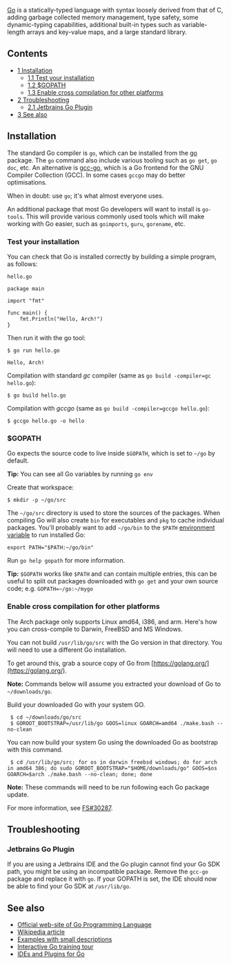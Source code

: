 [Go](http://golang.org/) is a statically-typed language with syntax loosely derived from that of C, adding garbage collected memory management, type safety, some dynamic-typing capabilities, additional built-in types such as variable-length arrays and key-value maps, and a large standard library.

## Contents

*   [1 Installation](#Installation)
    *   [1.1 Test your installation](#Test_your_installation)
    *   [1.2 $GOPATH](#.24GOPATH)
    *   [1.3 Enable cross compilation for other platforms](#Enable_cross_compilation_for_other_platforms)
*   [2 Troubleshooting](#Troubleshooting)
    *   [2.1 Jetbrains Go Plugin](#Jetbrains_Go_Plugin)
*   [3 See also](#See_also)

## Installation

The standard Go compiler is `go`, which can be installed from the [go](https://www.archlinux.org/packages/?name=go) package. The `go` command also include various tooling such as `go get`, `go doc`, etc. An alternative is [gcc-go](https://www.archlinux.org/packages/?name=gcc-go), which is a Go frontend for the GNU Compiler Collection (GCC). In some cases `gccgo` may do better optimisations.

When in doubt: use `go`; it's what almost everyone uses.

An additional package that most Go developers will want to install is `go-tools`. This will provide various commonly used tools which will make working with Go easier, such as `goimports`, `guru`, `gorename`, etc.

### Test your installation

You can check that Go is installed correctly by building a simple program, as follows:

 `hello.go` 
```
package main

import "fmt"

func main() {
    fmt.Println("Hello, Arch!")
}

```

Then run it with the go tool:

 `$ go run hello.go` 
```
Hello, Arch!

```

Compilation with standard *gc* compiler (same as `go build -compiler=gc hello.go`):

```
$ go build hello.go

```

Compilation with *gccgo* (same as `go build -compiler=gccgo hello.go`):

```
$ gccgo hello.go -o hello

```

### $GOPATH

Go expects the source code to live inside `$GOPATH`, which is set to `~/go` by default.

**Tip:** You can see all Go variables by running `go env`

Create that workspace:

```
$ mkdir -p ~/go/src

```

The `~/go/src` directory is used to store the sources of the packages. When compiling Go will also create `bin` for executables and `pkg` to cache individual packages. You'll probably want to add `~/go/bin` to the `$PATH` [environment variable](/index.php/Environment_variable "Environment variable") to run installed Go:

```
export PATH="$PATH:~/go/bin"

```

Run `go help gopath` for more information.

**Tip:** `$GOPATH` works like `$PATH` and can contain multiple entries, this can be useful to split out packages downloaded with `go get` and your own source code; e.g. `GOPATH=~/go:~/mygo`

### Enable cross compilation for other platforms

The Arch package only supports Linux amd64, i386, and arm. Here's how you can cross-compile to Darwin, FreeBSD and MS Windows.

You can not build `/usr/lib/go/src` with the Go version in that directory. You will need to use a different Go installation.

To get around this, grab a source copy of Go from [https://golang.org/](https://golang.org/).

**Note:** Commands below will assume you extracted your download of Go to `~/downloads/go`.

Build your downloaded Go with your system GO.

```
 $ cd ~/downloads/go/src
 $ GOROOT_BOOTSTRAP=/usr/lib/go GOOS=linux GOARCH=amd64 ./make.bash --no-clean

```

You can now build your system Go using the downloaded Go as bootstrap with this command.

```
 $ cd /usr/lib/go/src; for os in darwin freebsd windows; do for arch in amd64 386; do sudo GOROOT_BOOTSTRAP="$HOME/downloads/go" GOOS=$os GOARCH=$arch ./make.bash --no-clean; done; done

```

**Note:** These commands will need to be run following each Go package update.

For more information, see [FS#30287](https://bugs.archlinux.org/task/30287).

## Troubleshooting

### Jetbrains Go Plugin

If you are using a Jetbrains IDE and the Go plugin cannot find your Go SDK path, you might be using an incompatible package. Remove the `gcc-go` package and replace it with `go`. If your GOPATH is set, the IDE should now be able to find your Go SDK at `/usr/lib/go`.

## See also

*   [Official web-site of Go Programming Language](http://golang.org/)
*   [Wikipedia article](https://en.wikipedia.org/wiki/Go_(programming_language) "wikipedia:Go (programming language)")
*   [Examples with small descriptions](https://gobyexample.com/)
*   [Interactive Go training tour](http://tour.golang.org)
*   [IDEs and Plugins for Go](https://github.com/golang/go/wiki/IDEsAndTextEditorPlugins)